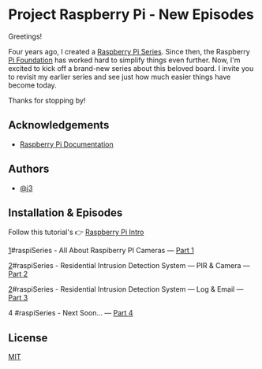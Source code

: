 

# Project Raspberry Pi - New Episodes

Greetings!

Four years ago, I created a [Raspberry Pi Series](https://github.com/giljr/raspiSerie). Since then, the Raspberry [Pi Foundation](https://www.raspberrypi.com/) has worked hard to simplify things even further. Now, I'm excited to kick off a brand-new series about this beloved board. I invite you to revisit my earlier series and see just how much easier things have become today.

Thanks for stopping by!


## Acknowledgements

 - [Raspberry Pi Documentation](https://www.raspberrypi.com/documentation/)

## Authors

- [@j3](https://github.com/giljr)


## Installation & Episodes

Follow this tutorial's 👉 [Raspberry Pi Intro](https://medium.com/jungletronics/raspberry-pi-intro-92c596aab1d0)

[1](Episode_1/)#raspiSeries - All About Raspiberry PI Cameras — [Part 1](https://medium.com/jungletronics/raspberry-pi-camera-module-82b04023fcf5)

[2](Episode_2/)#raspiSeries - Residential Intrusion Detection System — PIR & Camera — [Part 2](https://medium.com/jungletronics/raspberry-pi-camera-project-9d754b7fe56c)

[2](Episode_3/)#raspiSeries - Residential Intrusion Detection System — Log & Email — [Part 3](https://medium.com/jungletronics/raspberry-pi-camera-project-07b1f199ac4a)

4 #raspiSeries - Next Soon... — [Part 4](#TODO)
    
## License

[MIT](https://choosealicense.com/licenses/mit/)



